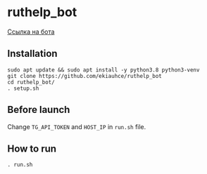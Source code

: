 # ruthelp_bot 

[Ссылка на бота](https://t.me/ruthelp_bot)

## Installation  

```
sudo apt update && sudo apt install -y python3.8 python3-venv
git clone https://github.com/ekiauhce/ruthelp_bot
cd ruthelp_bot/
. setup.sh
```

## Before launch

Change `TG_API_TOKEN` and `HOST_IP` in `run.sh` file.

## How to run

`. run.sh`

